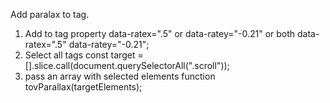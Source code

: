 Add paralax to tag.

1. Add to tag property data-ratex=".5" or data-ratey="-0.21" or both data-ratex=".5" data-ratey="-0.21";
2. Select all tags const target = [].slice.call(document.querySelectorAll(".scroll"));
3. pass an array with selected elements function tovParallax(targetElements);
